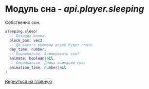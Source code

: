 # Модуль сна - *api.player.sleeping*

Собственно сон.

```lua
sleeping.sleep(
  -- Позиция блока.
  block_pos: vec3,
  -- До какого времени игрок будет спать.
  day_time: number,
  -- Опционально. Анимировать сон?
  animate: boolean|nil,
  -- Опционально. Длина анимации сна.
  animation_time: number|nil
)
```

[Вернуться на главную](index.md)
